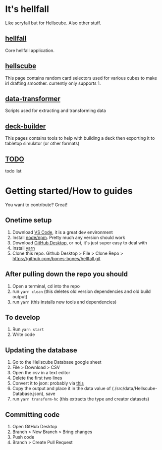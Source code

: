 # It's hellfall
Like scryfall but for Hellscube. Also other stuff.


## [hellfall](./src/hellfall/)
Core hellfall application.

## [hellscube](./src/hells-cubes/)
This page contains random card selectors used for various cubes to make irl drafting smoother. currently only supports 1.

## [data-transformer](./data-transformers/)
Scripts used for extracting and transforming data

## [deck-builder](./src/deck-builder/)
This pages contains tools to help with building a deck then exporting it to tabletop simulator (or other formats)

## [TODO](./TODO.md)
todo list

# Getting started/How to guides
You want to contribute? Great!

## Onetime setup
1. Download [VS Code](https://code.visualstudio.com/download), it is a great dev environment
2. Install [node/npm](https://docs.npmjs.com/downloading-and-installing-node-js-and-npm). Pretty much any version should work
3. Download [GitHub Desktop](https://desktop.github.com/), or not, it's just super easy to deal with
4. Install [yarn](https://classic.yarnpkg.com/lang/en/docs/install/#mac-stable)
5. Clone this repo. Github Desktop > File > Clone Repo > https://github.com/bones-bones/hellfall.git

## After pulling down the repo you should
1. Open a terminal, cd into the repo
2. run `yarn clean` (this deletes old version dependencies and old build output)
3. run `yarn` (this installs new tools and dependencies)


## To develop
1. Run `yarn start`
2. Write code


## Updating the database
1. Go to the Hellscube Database google sheet
2. File > Download > CSV
3. Open the csv in a text editor
4. Delete the first two lines
5. Convert it to json: probably via [this](https://www.convertcsv.com/csv-to-json.htm)
6. Copy the output and place it in the data value of (./src/data/Hellscube-Database.json), save
7. run `yarn transform-hc` (this extracts the type and creator datasets)

## Committing code
1. Open GitHub Desktop
2. Branch > New Branch > Bring changes
3. Push code
4. Branch > Create Pull Request


